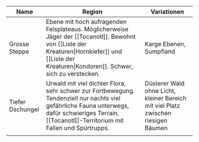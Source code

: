 | Name             | Region                                                                                                                                                                                               | Variationen                                                                       |
| ---------------- | ---------------------------------------------------------------------------------------------------------------------------------------------------------------------------------------------------- | --------------------------------------------------------------------------------- |
| Grosse Steppe    | Ebene mit hoch aufragenden Felsplateaus. Möglicherweise Jäger der [[Tocanotl]]. Bewohnt von [[Liste der Kreaturen\|Hornkiefer]] und [[Liste der Kreaturen\|Kondoren]]. Schwer, sich zu verstecken.   | Karge Ebenen, Sumpfland                                                           |
| Tiefer Dschungel | Urwald mit viel dichter Flora, sehr schwer zur Fortbewegung. Tendenziell nur nachts viel gefährliche Fauna unterwegs, dafür schwieriges Terrain, [[Tocanotl]]-Territorium mit Fallen und Spürtrupps. | Düsterer Wald ohne Licht, kleiner Bereich mit viel Platz zwischen riesigen Bäumen |
|                  |                                                                                                                                                                                                      |                                                                                   |
